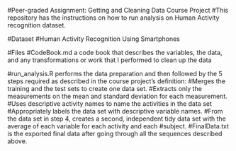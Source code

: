 #Peer-graded Assignment: Getting and Cleaning Data Course Project
#This repository has the instructions on how to run analysis on Human Activity recognition dataset.

#Dataset
#Human Activity Recognition Using Smartphones

#Files
#CodeBook.md   a code book that describes the variables, the data, and any transformations or work that I performed to clean up the data

#run_analysis.R performs the data preparation and then followed by the 5 steps required as described in the course project’s definition:
#Merges the training and the test sets to create one data set.
#Extracts only the measurements on the mean and standard deviation for each measurement.
#Uses descriptive activity names to name the activities in the data set
#Appropriately labels the data set with descriptive variable names.
#From the data set in step 4, creates a second, independent tidy data set with the average of each variable for each activity and each #subject.
#FinalData.txt is the exported final data after going through all the sequences described above.

